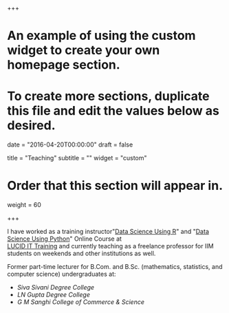 +++
# An example of using the custom widget to create your own homepage section.
# To create more sections, duplicate this file and edit the values below as desired.

date = "2016-04-20T00:00:00"
draft = false

title = "Teaching"
subtitle = ""
widget = "custom"

# Order that this section will appear in.
weight = 60

+++

I have worked as a training instructor"<a href = "https://github.com/sumendar/FoundationOfStatsDSAIMLwithR-apr18" target="_blank">Data Science Using R</a>" and "<a href = "https://github.com/sumendar/FoundationOfStatsDSAIMLwithPython-june18" target="_blank">Data Science Using Python</a>" Online Course at </br> <a href = "http://www.lucidittraining.com/" target="_blank">LUCID IT Training</a> and currently teaching as a freelance professor for IIM students on weekends and other institutions as well.   

Former part-time lecturer for B.Com. and B.Sc. (mathematics, statistics, and computer science) undergraduates at:    
  - *Siva Sivani Degree College*    
  - *LN Gupta Degree College*  
  - *G M Sanghi College of Commerce & Science*
